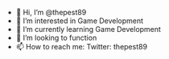 - 👋 Hi, I’m @thepest89
- 👀 I’m interested in Game Development
- 🌱 I’m currently learning Game Development
- 💞️ I’m looking to function
- 📫 How to reach me:
Twitter: thepest89

<!---
thepest89/thepest89 
--->
